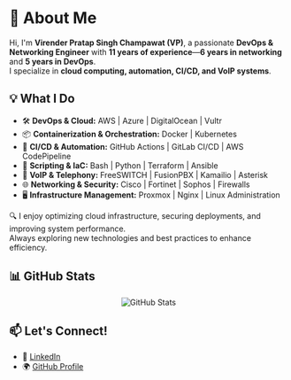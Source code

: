 # 🚀 About Me  
Hi, I'm **Virender Pratap Singh Champawat (VP)**, a passionate **DevOps & Networking Engineer** with **11 years of experience**—**6 years in networking** and **5 years in DevOps**.  
I specialize in **cloud computing, automation, CI/CD, and VoIP systems**.  

## 💡 What I Do  
- 🛠 **DevOps & Cloud:** AWS | Azure | DigitalOcean | Vultr  
- 📦 **Containerization & Orchestration:** Docker | Kubernetes  
- 🔄 **CI/CD & Automation:** GitHub Actions | GitLab CI/CD | AWS CodePipeline  
- 📜 **Scripting & IaC:** Bash | Python | Terraform | Ansible  
- 📡 **VoIP & Telephony:** FreeSWITCH | FusionPBX | Kamailio | Asterisk  
- 🌐 **Networking & Security:** Cisco | Fortinet | Sophos | Firewalls  
- 🖥 **Infrastructure Management:** Proxmox | Nginx | Linux Administration  

🔍 I enjoy optimizing cloud infrastructure, securing deployments, and improving system performance.  
Always exploring new technologies and best practices to enhance efficiency.  

## 📊 GitHub Stats  
<p align="center">
  <img src="https://github-readme-stats.vercel.app/api?username=coolvpsone&show_icons=true&theme=radical" alt="GitHub Stats">
</p>

## 📫 Let's Connect!  
- 💼 [LinkedIn](https://www.linkedin.com/in/virender-pratap-singh-champawat-26b494268/)  
- 🌍 [GitHub Profile](https://github.com/coolvpsone/)  
